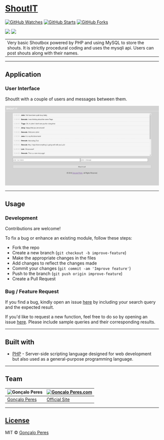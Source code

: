 # [ShoutIT](https://github.com/goncaloperes/Project-PHP-ShoutIT)
[![GitHub Watches](https://img.shields.io/github/watchers/goncaloperes/Project-PHP-ShoutIT.svg?style=social&label=Watch&maxAge=2592000)](https://github.com/goncaloperes/Project-PHP-ShoutIT/watchers)
[![GitHub Starts](https://img.shields.io/github/stars/goncaloperes/Project-PHP-ShoutIT.svg?style=social&label=Star&maxAge=2592000)](https://github.com/goncaloperes/Project-PHP-ShoutIT/stargazers)
[![GitHub Forks](https://img.shields.io/github/forks/goncaloperes/Project-PHP-ShoutIT.svg?style=social&label=Fork&maxAge=2592000)](https://github.com/goncaloperes/Project-PHP-ShoutIT/network)

![](https://img.shields.io/badge/Version-1.0-blue.svg) 
![](https://img.shields.io/badge/License-MIT-green.svg)

<table>
<tr>
<td>
Very basic Shoutbox powered by PHP and using MySQL to store the shouts.
  It is strictly procedural coding and uses the mysqli api. 
  Users can post shouts along with their names.
</td>
</tr>
</table>

---

## Application

### User Interface

ShoutIt with a couple of users and messages between them.

![](https://github.com/goncaloperes/Project-PHP-ShoutIT/blob/master/Snapshots/ShoutIt_2.png)

---

## Usage

### Development
Contributions are welcome!

To fix a bug or enhance an existing module, follow these steps:

- Fork the repo
- Create a new branch (`git checkout -b improve-feature`)
- Make the appropriate changes in the files
- Add changes to reflect the changes made
- Commit your changes (`git commit -am 'Improve feature'`)
- Push to the branch (`git push origin improve-feature`)
- Create a Pull Request 

### Bug / Feature Request

If you find a bug, kindly open an issue [here](https://github.com/goncaloperes/Project-PHP-ShoutIT/issues/new) by including your search query and the expected result.

If you'd like to request a new function, feel free to do so by opening an issue [here](https://github.com/goncaloperes/Project-PHP-ShoutIT/issues/new). Please include sample queries and their corresponding results.

---

## Built with 

- [PHP](http://www.php.net) - Server-side scripting language designed for web development but also used as a general-purpose programming language.

---

## Team

![Gonçalo Peres](https://media-exp2.licdn.com/mpr/mpr/shrinknp_200_200/AAIA_wDGAAAAAQAAAAAAAAqTAAAAJDBlZTE3MmI0LWNmNjgtNDM3MS1iMzRmLTI0ZGQ1MGRlMWE1Yw.jpg)  | [![Goncalo Peres.com](https://media.licdn.com/dms/image/C4D0BAQG-4uKIHXTqFA/company-logo_200_200/0?e=2129500800&v=beta&t=Mn-TfL5EthVcWGFVK1bt0cnA9JG1vH0iHAYnC4WGex4)](https://goncaloperes.com/)
---|---
[Gonçalo Peres](https://github.com/goncaloperes) |[Official Site](https://goncaloperes.com)


---

## [License](https://github.com/goncaloperes/Project-PHP-ShoutIT/blob/master/LICENSE)

MIT © [Gonçalo Peres](https://goncaloperes.github.io)
